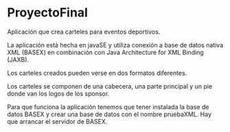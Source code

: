 # ProyectoFinal

Aplicación que crea carteles para eventos deportivos. 

La aplicación está hecha en javaSE y utiliza conexión a base de datos nativa XML (BASEX) en combinación con Java Architecture for XML Binding (JAXB).

Los carteles creados pueden verse en dos formatos diferentes.

Los carteles se componen de una cabecera, una parte principal y un pie donde van los logos de los sponsor.

Para que funciona la aplicación tenemos que  tener instalada la base de datos BASEX y crear una base de datos con el nombre pruebaXML. Hay que arrancar el servidor de BASEX.
